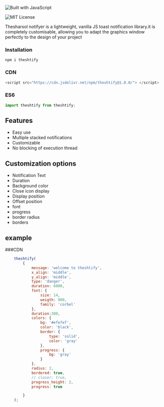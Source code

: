 ![Built with JavaScript](https://img.shields.io/badge/Built%20with-JavaScript-red?style=for-the-badge&logo=javascript)

<!-- [![Thesharsol notifyer](https://img.shields.io/badge/vaui-notif--js-1.0.0-brightgreen.svg)](https://www.npmjs.com/package/vaui-notif) -->
![MIT License](https://img.shields.io/npm/l/toastify-js)

Thesharsol notifyer is a lightweight, vanilla JS toast notification library.it is completely customisable, allowing you to adapt the graphics window perfectly to the design of your project


### Installation

```
npm i theshtify
```
### CDN

``` javascript
<script src="https://cdn.jsdelivr.net/npm/theshtify@1.0.0/"> </script>
```

### ES6

``` javascript
import theshtify from theshtify;
```

## Features

* Easy use
* Multiple stacked notifications
* Customizable
* No blocking of execution thread

## Customization options

* Notification Text
* Duration
* Background color
* Close icon display
* Display position
* Offset position
* font
* progress
* border radius
* borders

## example

###CDN
```js
    theshtify(
        {
            message: 'welcome to theshtify',
            x_align: 'middle',
            y_align: 'middle',
            type: 'danger',
            duration: 6000,
            font: {
                size: 14,
                weigth: 900,
                family: 'corbel'
            },
            duration:300,
            colors: {
                bg: '#efefef',
                color: 'black',
                border: {
                    type: 'solid',
                    color: 'gray'
                },
                progress: {
                    bg: 'gray'
                }
            },
            radius: 2,
            bordered: true,
            // closer: true,
            progress_height: 2,
            progress: true

        }
    );

```
